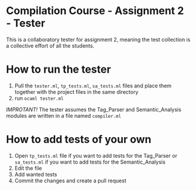 # Compilation Course - Assignment 2 - Tester
This is a collaboratory tester for assignment 2, meaning the test collection is a collective effort of all the students. 

# How to run the tester
1. Pull the `tester.ml`, `tp_tests.ml`, `sa_tests.ml` files and place them together with the project files in the same directory
2. run `ocaml tester.ml`

*IMPROTANT!*
The tester assumes the Tag_Parser and Semantic_Analysis modules are written in a file named `compiler.ml`

# How to add tests of your own
1. Open `tp_tests.ml` file if you want to add tests for the Tag_Parser 
or `sa_tests.ml` if you want to add tests for the Semantic_Analysis
2. Edit the file
3. Add wanted tests
4. Commit the changes and create a pull request

